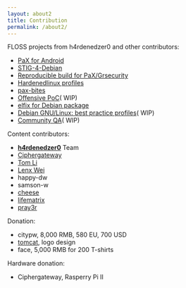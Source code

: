 ```yaml
---
layout: about2
title: Contribution
permalink: /about2/
---
```


FLOSS projects from h4rdenedzer0 and other contributors:

* [PaX for Android](http://hardenedlinux.org/system-security/2015/05/11/Grsecurity-for-Nexus-7-2013.html)
* [STIG-4-Debian](http://hardenedlinux.org/system-security/2015/06/19/STIG-4-Debian.html)
* [Reproducible build for PaX/Grsecurity](https://github.com/hardenedlinux/grsecurity-reproducible-build)
* [Hardenedlinux profiles](https://github.com/hardenedlinux/hardenedlinux_profiles)
* [pax-bites](https://github.com/hardenedlinux/pax-bites)
* [Offensive PoC](https://github.com/hardenedlinux/offensive_poc)( WIP)
* [elfix for Debian package](https://github.com/hardenedlinux/elfix-deb)
* [Debian GNU/Linux: best practice profiles](https://github.com/hardenedlinux/Debian-GNU-Linux-Profiles)( WIP)
* [Community QA](https://github.com/hardenedlinux/community-QA)( WIP)


Content contributors:

* **[h4rdenedzer0](http://hardenedlinux.org/about/)** Team
* [Ciphergateway](https://twitter.com/ciphergateway)
* [Tom Li](https://biergaizi.info/)
* [Lenx Wei](https://www.linkedin.com/pub/tao-wei/26/60/25)
* happy-dw
* samson-w
* [cheese](https://github.com/cheese)
* [lifematrix](https://github.com/lifematrix)
* [pray3r](https://github.com/Pray3r)

Donation:

* citypw, 8,000 RMB, 580 EU, 700 USD
* [tomcat](http://www.songhaoyun.com/), logo design
* face, 5,000 RMB for 200 T-shirts

Hardware donation:

* Ciphergateway, Rasperry Pi II
